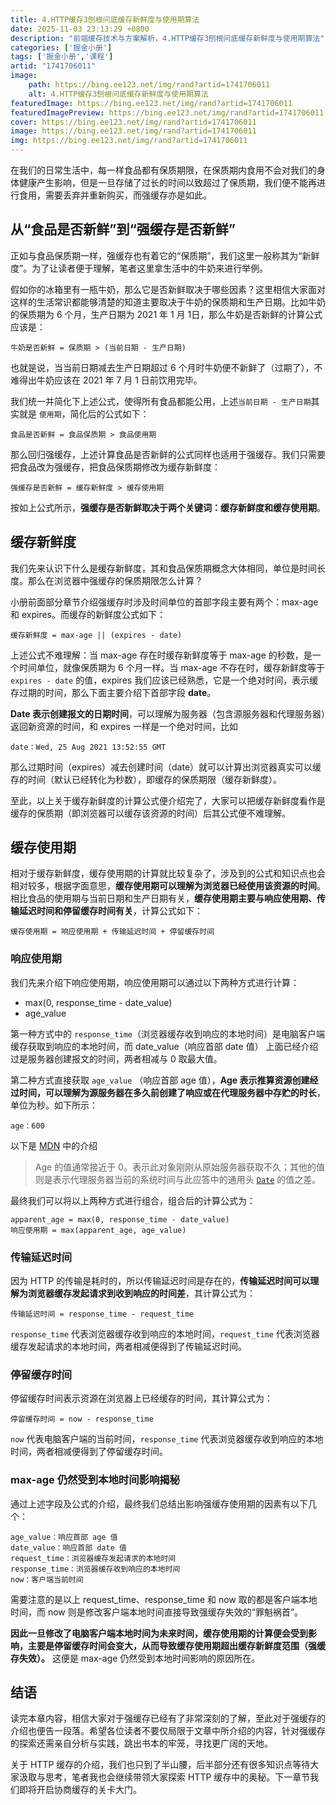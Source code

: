 ```yaml
---
title: 4.HTTP缓存3刨根问底缓存新鲜度与使用期算法
date: 2025-11-03 23:13:29 +0800
description: "前端缓存技术与方案解析，4.HTTP缓存3刨根问底缓存新鲜度与使用期算法"
categories: ['掘金小册']
tags: ['掘金小册','课程']
artid: "1741706011"
image:
    path: https://bing.ee123.net/img/rand?artid=1741706011
    alt: 4.HTTP缓存3刨根问底缓存新鲜度与使用期算法
featuredImage: https://bing.ee123.net/img/rand?artid=1741706011
featuredImagePreview: https://bing.ee123.net/img/rand?artid=1741706011
cover: https://bing.ee123.net/img/rand?artid=1741706011
image: https://bing.ee123.net/img/rand?artid=1741706011
img: https://bing.ee123.net/img/rand?artid=1741706011
---
```


在我们的日常生活中，每一样食品都有保质期限，在保质期内食用不会对我们的身体健康产生影响，但是一旦存储了过长的时间以致超过了保质期，我们便不能再进行食用，需要丢弃并重新购买，而强缓存亦是如此。

## 从“食品是否新鲜”到“强缓存是否新鲜”

正如与食品保质期一样，强缓存也有着它的“保质期”，我们这里一般称其为“新鲜度”。为了让读者便于理解，笔者这里拿生活中的牛奶来进行举例。

假如你的冰箱里有一瓶牛奶，那么它是否新鲜取决于哪些因素？这里相信大家面对这样的生活常识都能够清楚的知道主要取决于牛奶的保质期和生产日期。比如牛奶的保质期为 6 个月，生产日期为 2021 年 1 月 1日，那么牛奶是否新鲜的计算公式应该是：

```
牛奶是否新鲜 = 保质期 > (当前日期 - 生产日期) 
```
也就是说，当当前日期减去生产日期超过 6 个月时牛奶便不新鲜了（过期了），不难得出牛奶应该在 2021 年 7 月 1 日前饮用完毕。

我们统一并简化下上述公式，使得所有食品都能公用，上述`当前日期 - 生产日期`其实就是 `使用期`，简化后的公式如下：

```
食品是否新鲜 = 食品保质期 > 食品使用期
```

那么回归强缓存，上述计算食品是否新鲜的公式同样也适用于强缓存。我们只需要把食品改为强缓存，把食品保质期修改为缓存新鲜度：

```
强缓存是否新鲜 = 缓存新鲜度 > 缓存使用期
```

按如上公式所示，**强缓存是否新鲜取决于两个关键词：缓存新鲜度和缓存使用期**。

## 缓存新鲜度

我们先来认识下什么是缓存新鲜度，其和食品保质期概念大体相同，单位是时间长度。那么在浏览器中强缓存的保质期限怎么计算？

小册前面部分章节介绍强缓存时涉及时间单位的首部字段主要有两个：max-age 和 expires。而缓存的新鲜度公式如下：

```
缓存新鲜度 = max-age || (expires - date)
```

上述公式不难理解：当 max-age 存在时缓存新鲜度等于 max-age 的秒数，是一个时间单位，就像保质期为 6 个月一样。当 max-age 不存在时，缓存新鲜度等于 `expires - date` 的值，expires 我们应该已经熟悉，它是一个绝对时间，表示缓存过期的时间，那么下面主要介绍下首部字段 **date**。

**Date 表示创建报文的日期时间**，可以理解为服务器（包含源服务器和代理服务器）返回新资源的时间，和 expires 一样是一个绝对时间，比如

```
date：Wed, 25 Aug 2021 13:52:55 GMT
```

那么过期时间（expires）减去创建时间（date）就可以计算出浏览器真实可以缓存的时间（默认已经转化为秒数），即缓存的保质期限（缓存新鲜度）。

至此，以上关于缓存新鲜度的计算公式便介绍完了，大家可以把缓存新鲜度看作是缓存的保质期（即浏览器可以缓存该资源的时间）后其公式便不难理解。

## 缓存使用期

相对于缓存新鲜度，缓存使用期的计算就比较复杂了，涉及到的公式和知识点也会相对较多，根据字面意思，**缓存使用期可以理解为浏览器已经使用该资源的时间**。相比食品的使用期与当前日期和生产日期有关，**缓存使用期主要与响应使用期、传输延迟时间和停留缓存时间有关**，计算公式如下：

```
缓存使用期 = 响应使用期 + 传输延迟时间 + 停留缓存时间
```

### 响应使用期

我们先来介绍下响应使用期，响应使用期可以通过以下两种方式进行计算：

- max(0, response_time - date_value) 
- age_value

第一种方式中的 `response_time`（浏览器缓存收到响应的本地时间）是电脑客户端缓存获取到响应的本地时间，而 date_value（响应首部 date 值） 上面已经介绍过是服务器创建报文的时间，两者相减与 0 取最大值。

第二种方式直接获取 `age_value` （响应首部 age 值），**Age 表示推算资源创建经过时间，可以理解为源服务器在多久前创建了响应或在代理服务器中存贮的时长**，单位为秒。如下所示：

```
age：600
```

以下是 [MDN](https://developer.mozilla.org/zh-CN/docs/Web/HTTP/Headers/Age) 中的介绍
> Age 的值通常接近于 0。表示此对象刚刚从原始服务器获取不久；其他的值则是表示代理服务器当前的系统时间与此应答中的通用头 [`Date`](https://developer.mozilla.org/zh-CN/docs/Web/HTTP/Headers/Date) 的值之差。

最终我们可以将以上两种方式进行组合，组合后的计算公式为：

```
apparent_age = max(0, response_time - date_value) 
响应使用期 = max(apparent_age, age_value)
```

### 传输延迟时间

因为 HTTP 的传输是耗时的，所以传输延迟时间是存在的，**传输延迟时间可以理解为浏览器缓存发起请求到收到响应的时间差**，其计算公式为：

```
传输延迟时间 = response_time - request_time
```

`response_time` 代表浏览器缓存收到响应的本地时间，`request_time` 代表浏览器缓存发起请求的本地时间，两者相减便得到了传输延迟时间。

### 停留缓存时间

停留缓存时间表示资源在浏览器上已经缓存的时间，其计算公式为：

```
停留缓存时间 = now - response_time
```

`now` 代表电脑客户端的当前时间，`response_time` 代表浏览器缓存收到响应的本地时间，两者相减便得到了停留缓存时间。

### max-age 仍然受到本地时间影响揭秘

通过上述字段及公式的介绍，最终我们总结出影响强缓存使用期的因素有以下几个：

```
age_value：响应首部 age 值
date_value：响应首部 date 值
request_time：浏览器缓存发起请求的本地时间
response_time：浏览器缓存收到响应的本地时间
now：客户端当前时间
```

需要注意的是以上 request_time、response_time 和 now 取的都是客户端本地时间，而 now 则是修改客户端本地时间直接导致强缓存失效的“罪魁祸首”。

**因此一旦修改了电脑客户端本地时间为未来时间，缓存使用期的计算便会受到影响，主要是停留缓存时间会变大，从而导致缓存使用期超出缓存新鲜度范围（强缓存失效）。** 这便是 max-age 仍然受到本地时间影响的原因所在。

## 结语

读完本章内容，相信大家对于强缓存已经有了非常深刻的了解，至此对于强缓存的介绍也便告一段落。希望各位读者不要仅局限于文章中所介绍的内容，针对强缓存的探索还需亲自分析与实践，跳出书本的牢笼，寻找更广阔的天地。

关于 HTTP 缓存的介绍，我们也只到了半山腰，后半部分还有很多知识点等待大家汲取与思考，笔者我也会继续带领大家探索 HTTP 缓存中的奥秘。下一章节我们即将开启协商缓存的关卡大门。